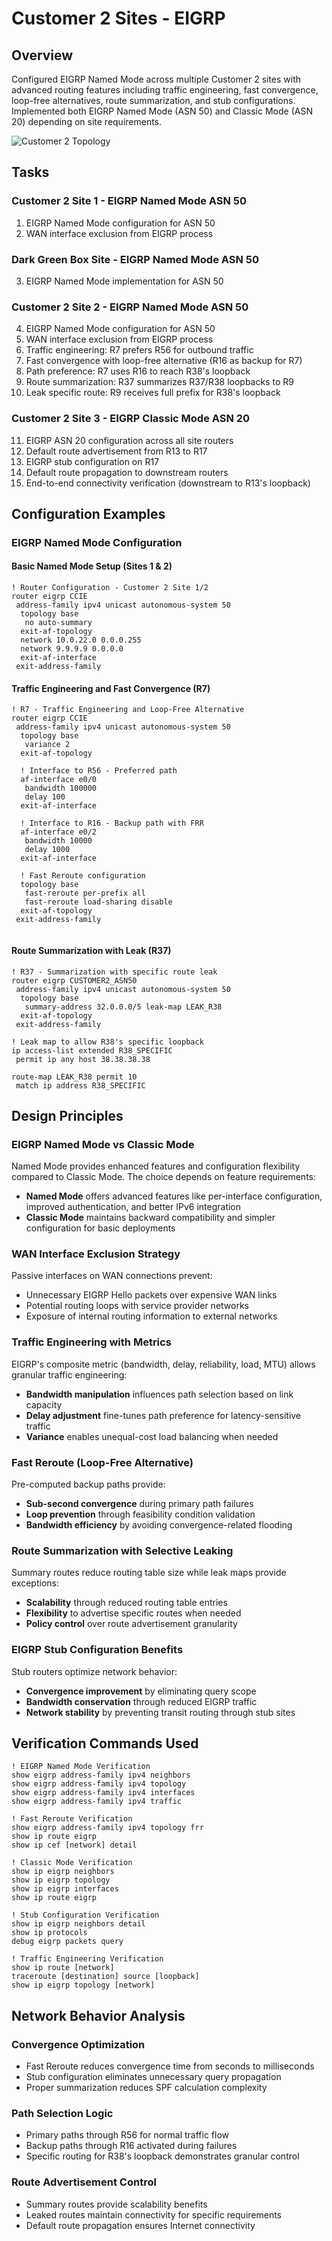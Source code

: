 # Customer 2 Sites - EIGRP

## Overview
Configured EIGRP Named Mode across multiple Customer 2 sites with advanced routing features including traffic engineering, fast convergence, loop-free alternatives, route summarization, and stub configurations. Implemented both EIGRP Named Mode (ASN 50) and Classic Mode (ASN 20) depending on site requirements.

![Customer 2 Topology](images/customer2-sites-eigrp.png)

## Tasks

### Customer 2 Site 1 - EIGRP Named Mode ASN 50
1. EIGRP Named Mode configuration for ASN 50
2. WAN interface exclusion from EIGRP process

### Dark Green Box Site - EIGRP Named Mode ASN 50
3. EIGRP Named Mode implementation for ASN 50

### Customer 2 Site 2 - EIGRP Named Mode ASN 50  
4. EIGRP Named Mode configuration for ASN 50
5. WAN interface exclusion from EIGRP process
6. Traffic engineering: R7 prefers R56 for outbound traffic
7. Fast convergence with loop-free alternative (R16 as backup for R7)
8. Path preference: R7 uses R16 to reach R38's loopback
9. Route summarization: R37 summarizes R37/R38 loopbacks to R9
10. Leak specific route: R9 receives full prefix for R38's loopback

### Customer 2 Site 3 - EIGRP Classic Mode ASN 20
11. EIGRP ASN 20 configuration across all site routers
12. Default route advertisement from R13 to R17
13. EIGRP stub configuration on R17
14. Default route propagation to downstream routers
15. End-to-end connectivity verification (downstream to R13's loopback)

## Configuration Examples

### EIGRP Named Mode Configuration

#### Basic Named Mode Setup (Sites 1 & 2)
```cisco
! Router Configuration - Customer 2 Site 1/2
router eigrp CCIE
 address-family ipv4 unicast autonomous-system 50
  topology base
   no auto-summary
  exit-af-topology
  network 10.0.22.0 0.0.0.255
  network 9.9.9.9 0.0.0.0
  exit-af-interface
 exit-address-family
```

#### Traffic Engineering and Fast Convergence (R7)
```cisco
! R7 - Traffic Engineering and Loop-Free Alternative
router eigrp CCIE
 address-family ipv4 unicast autonomous-system 50
  topology base
   variance 2
  exit-af-topology
  
  ! Interface to R56 - Preferred path
  af-interface e0/0
   bandwidth 100000
   delay 100
  exit-af-interface
  
  ! Interface to R16 - Backup path with FRR
  af-interface e0/2 
   bandwidth 10000
   delay 1000
  exit-af-interface
  
  ! Fast Reroute configuration
  topology base
   fast-reroute per-prefix all
   fast-reroute load-sharing disable
  exit-af-topology
 exit-address-family
  
```
#### Route Summarization with Leak (R37)
```cisco
! R37 - Summarization with specific route leak
router eigrp CUSTOMER2_ASN50
 address-family ipv4 unicast autonomous-system 50
  topology base
   summary-address 32.0.0.0/5 leak-map LEAK_R38
  exit-af-topology
 exit-address-family

! Leak map to allow R38's specific loopback
ip access-list extended R38_SPECIFIC
 permit ip any host 38.38.38.38

route-map LEAK_R38 permit 10
 match ip address R38_SPECIFIC
```

## Design Principles

### EIGRP Named Mode vs Classic Mode
Named Mode provides enhanced features and configuration flexibility compared to Classic Mode. The choice depends on feature requirements:
- **Named Mode** offers advanced features like per-interface configuration, improved authentication, and better IPv6 integration
- **Classic Mode** maintains backward compatibility and simpler configuration for basic deployments

### WAN Interface Exclusion Strategy
Passive interfaces on WAN connections prevent:
- Unnecessary EIGRP Hello packets over expensive WAN links
- Potential routing loops with service provider networks
- Exposure of internal routing information to external networks

### Traffic Engineering with Metrics
EIGRP's composite metric (bandwidth, delay, reliability, load, MTU) allows granular traffic engineering:
- **Bandwidth manipulation** influences path selection based on link capacity
- **Delay adjustment** fine-tunes path preference for latency-sensitive traffic
- **Variance** enables unequal-cost load balancing when needed

### Fast Reroute (Loop-Free Alternative)
Pre-computed backup paths provide:
- **Sub-second convergence** during primary path failures
- **Loop prevention** through feasibility condition validation
- **Bandwidth efficiency** by avoiding convergence-related flooding

### Route Summarization with Selective Leaking
Summary routes reduce routing table size while leak maps provide exceptions:
- **Scalability** through reduced routing table entries
- **Flexibility** to advertise specific routes when needed
- **Policy control** over route advertisement granularity

### EIGRP Stub Configuration Benefits
Stub routers optimize network behavior:
- **Convergence improvement** by eliminating query scope
- **Bandwidth conservation** through reduced EIGRP traffic
- **Network stability** by preventing transit routing through stub sites

## Verification Commands Used

```cisco
! EIGRP Named Mode Verification
show eigrp address-family ipv4 neighbors
show eigrp address-family ipv4 topology
show eigrp address-family ipv4 interfaces
show eigrp address-family ipv4 traffic

! Fast Reroute Verification
show eigrp address-family ipv4 topology frr
show ip route eigrp
show ip cef [network] detail

! Classic Mode Verification  
show ip eigrp neighbors
show ip eigrp topology
show ip eigrp interfaces
show ip route eigrp

! Stub Configuration Verification
show ip eigrp neighbors detail
show ip protocols
debug eigrp packets query

! Traffic Engineering Verification
show ip route [network]
traceroute [destination] source [loopback]
show ip eigrp topology [network]
```

## Network Behavior Analysis

### Convergence Optimization
- Fast Reroute reduces convergence time from seconds to milliseconds
- Stub configuration eliminates unnecessary query propagation
- Proper summarization reduces SPF calculation complexity

### Path Selection Logic
- Primary paths through R56 for normal traffic flow
- Backup paths through R16 activated during failures
- Specific routing for R38's loopback demonstrates granular control

### Route Advertisement Control
- Summary routes provide scalability benefits
- Leaked routes maintain connectivity for specific requirements
- Default route propagation ensures Internet connectivity
